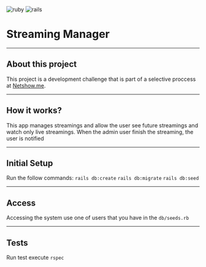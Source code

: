 ![ruby](https://img.shields.io/badge/Ruby-2.5.0-red.svg)
![rails](https://img.shields.io/badge/Rails-5.0.6-red.svg)

# Streaming Manager

----
## About this project
This project is a development challenge that is part of a selective proccess at [Netshow.me](https://netshow.me/).


----
## How it works?
This app manages streamings and allow the user see future streamings and watch only live streamings. When the admin user finish the streaming, the user is notified

----
## Initial Setup
Run the follow commands:
`rails db:create`
`rails db:migrate`
`rails db:seed`

----
## Access
Accessing the system use one of users that you have in the `db/seeds.rb`

----
## Tests

Run test execute `rspec`

